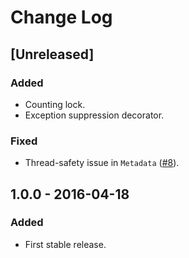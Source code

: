# Change Log
## [Unreleased]
### Added
- Counting lock.
- Exception suppression decorator.

### Fixed
- Thread-safety issue in `Metadata` ([#8](https://github.com/wtsi-hgi/python-common/issues/8)).

## 1.0.0 - 2016-04-18
### Added
- First stable release.
